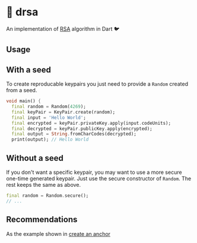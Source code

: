# :closed_lock_with_key: drsa

An implementation of [RSA](https://en.wikipedia.org/wiki/RSA_(cryptosystem)) algorithm in Dart :bird:

## Usage

## With a seed

To create reproducable keypairs you just need to provide a `Random` created from a seed.

```dart
void main() {
  final random = Random(4269);
  final keyPair = KeyPair.create(random);
  final input = 'Hello World';
  final encrypted = keyPair.privateKey.apply(input.codeUnits);
  final decrypted = keyPair.publicKey.apply(encrypted);
  final output = String.fromCharCodes(decrypted);
  print(output); // Hello World
```

## Without a seed

If you don't want a specific keypair, you may want to use a more secure one-time generated keypair.
Just use the secure constructor of `Random`. The rest keeps the same as above.

```dart
final random = Random.secure();
// ...
```

## Recommendations

As the example shown in [create an anchor](#usage)
